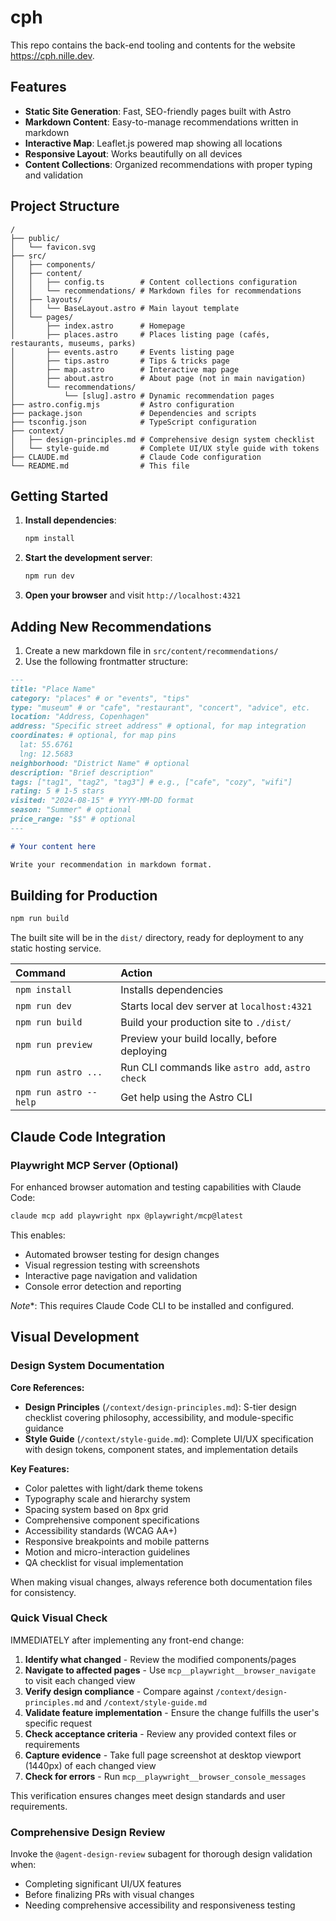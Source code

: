# cph

This repo contains the back-end tooling and contents for the website https://cph.nille.dev.

## Features

- **Static Site Generation**: Fast, SEO-friendly pages built with Astro
- **Markdown Content**: Easy-to-manage recommendations written in markdown
- **Interactive Map**: Leaflet.js powered map showing all locations
- **Responsive Layout**: Works beautifully on all devices
- **Content Collections**: Organized recommendations with proper typing and validation

## Project Structure

```
/
├── public/
│   └── favicon.svg
├── src/
│   ├── components/
│   ├── content/
│   │   ├── config.ts        # Content collections configuration
│   │   └── recommendations/ # Markdown files for recommendations
│   ├── layouts/
│   │   └── BaseLayout.astro # Main layout template
│   └── pages/
│       ├── index.astro      # Homepage
│       ├── places.astro     # Places listing page (cafés, restaurants, museums, parks)
│       ├── events.astro     # Events listing page
│       ├── tips.astro       # Tips & tricks page
│       ├── map.astro        # Interactive map page
│       ├── about.astro      # About page (not in main navigation)
│       └── recommendations/
│           └── [slug].astro # Dynamic recommendation pages
├── astro.config.mjs         # Astro configuration
├── package.json             # Dependencies and scripts
├── tsconfig.json            # TypeScript configuration
├── context/
│   ├── design-principles.md # Comprehensive design system checklist
│   └── style-guide.md       # Complete UI/UX style guide with tokens
├── CLAUDE.md                # Claude Code configuration
└── README.md                # This file
```

## Getting Started

1. **Install dependencies**:
   ```bash
   npm install
   ```

2. **Start the development server**:
   ```bash
   npm run dev
   ```

3. **Open your browser** and visit `http://localhost:4321`

## Adding New Recommendations

1. Create a new markdown file in `src/content/recommendations/`
2. Use the following frontmatter structure:

```markdown
---
title: "Place Name"
category: "places" # or "events", "tips"
type: "museum" # or "cafe", "restaurant", "concert", "advice", etc.
location: "Address, Copenhagen"
address: "Specific street address" # optional, for map integration
coordinates: # optional, for map pins
  lat: 55.6761
  lng: 12.5683
neighborhood: "District Name" # optional
description: "Brief description"
tags: ["tag1", "tag2", "tag3"] # e.g., ["cafe", "cozy", "wifi"]
rating: 5 # 1-5 stars
visited: "2024-08-15" # YYYY-MM-DD format
season: "Summer" # optional
price_range: "$$" # optional
---

# Your content here

Write your recommendation in markdown format.
```

## Building for Production

```bash
npm run build
```

The built site will be in the `dist/` directory, ready for deployment to any static hosting service.

| Command                | Action                                           |
| :--------------------- | :----------------------------------------------- |
| `npm install`          | Installs dependencies                            |
| `npm run dev`          | Starts local dev server at `localhost:4321`     |
| `npm run build`        | Build your production site to `./dist/`          |
| `npm run preview`      | Preview your build locally, before deploying     |
| `npm run astro ...`    | Run CLI commands like `astro add`, `astro check` |
| `npm run astro --help` | Get help using the Astro CLI                     |


## Claude Code Integration

### Playwright MCP Server (Optional)

For enhanced browser automation and testing capabilities with Claude Code:

```bash
claude mcp add playwright npx @playwright/mcp@latest
```

This enables:
- Automated browser testing for design changes
- Visual regression testing with screenshots
- Interactive page navigation and validation
- Console error detection and reporting

*Note**: This requires Claude Code CLI to be installed and configured.

## Visual Development

### Design System Documentation

**Core References:**
- **Design Principles** (`/context/design-principles.md`): S-tier design checklist covering philosophy, accessibility, and module-specific guidance
- **Style Guide** (`/context/style-guide.md`): Complete UI/UX specification with design tokens, component states, and implementation details

**Key Features:**
- Color palettes with light/dark theme tokens
- Typography scale and hierarchy system  
- Spacing system based on 8px grid
- Comprehensive component specifications
- Accessibility standards (WCAG AA+)
- Responsive breakpoints and mobile patterns
- Motion and micro-interaction guidelines
- QA checklist for visual implementation

When making visual changes, always reference both documentation files for consistency.

### Quick Visual Check
IMMEDIATELY after implementing any front-end change:
1. **Identify what changed** - Review the modified components/pages
2. **Navigate to affected pages** - Use `mcp__playwright__browser_navigate` to visit each changed view
3. **Verify design compliance** - Compare against `/context/design-principles.md` and `/context/style-guide.md`
4. **Validate feature implementation** - Ensure the change fulfills the user's specific request
5. **Check acceptance criteria** - Review any provided context files or requirements
6. **Capture evidence** - Take full page screenshot at desktop viewport (1440px) of each changed view
7. **Check for errors** - Run `mcp__playwright__browser_console_messages`

This verification ensures changes meet design standards and user requirements.

### Comprehensive Design Review
Invoke the `@agent-design-review` subagent for thorough design validation when:
- Completing significant UI/UX features
- Before finalizing PRs with visual changes
- Needing comprehensive accessibility and responsiveness testing
